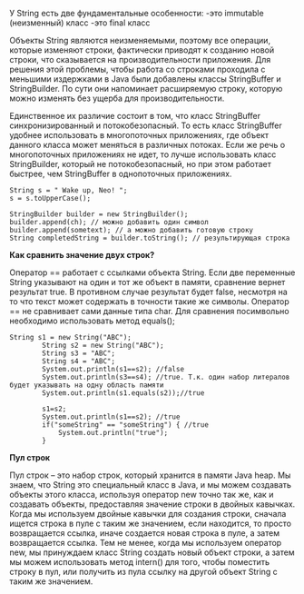 У String есть две фундаментальные особенности:
-это immutable (неизменный) класс
-это final класс

Объекты String являются неизменяемыми, поэтому все операции, которые изменяют строки, фактически приводят к созданию новой строки, что сказывается на производительности приложения. Для решения этой проблемы, чтобы работа со строками проходила с меньшими издержками в Java были добавлены классы StringBuffer и StringBuilder. По сути они напоминает расширяемую строку, которую можно изменять без ущерба для производительности.

Единственное их различие состоит в том, что класс StringBuffer синхронизированный и потокобезопасный. То есть класс StringBuffer удобнее использовать в многопоточных приложениях, где объект данного класса может меняться в различных потоках. Если же речь о многопоточных приложениях не идет, то лучше использовать класс StringBuilder, который не потокобезопасный, но при этом работает быстрее, чем StringBuffer в однопоточных приложениях.

```
String s = " Wake up, Neo! ";
s = s.toUpperCase();
```

```
StringBuilder builder = new StringBuilder();
builder.append(ch); // можно добавить один символ
builder.append(sometext); // а можно добавить готовую строку
String completedString = builder.toString(); // результирующая строка
```

**Как сравнить значение двух строк?**

Оператор == работает с ссылками объекта String. Если две переменные String указывают на один и тот же объект в памяти, сравнение вернет результат true. В противном случае результат будет false, несмотря на то что текст может содержать в точности такие же символы. Оператор == не сравнивает сами данные типа char. Для сравнения посимвольно необходимо использовать метод equals();

```
String s1 = new String("ABC");
        String s2 = new String("ABC");
        String s3 = "ABC";
        String s4 = "ABC";
        System.out.println(s1==s2); //false
        System.out.println(s3==s4); //true. Т.к. один набор литералов будет указывать на одну область памяти
        System.out.println(s1.equals(s2));//true
 
        s1=s2;
        System.out.println(s1==s2); //true
        if("someString" == "someString") { //true
            System.out.println("true"); 
        }
```

**Пул строк**

Пул строк – это набор строк, который хранится в памяти Java heap. Мы знаем, что String это специальный класс в Java, и мы можем создавать объекты этого класса, используя оператор new точно так же, как и создавать объекты, предоставляя значение строки в двойных кавычках.
Когда мы используем двойные кавычки для создания строки, сначала ищется строка в пуле с таким же значением, если находится, то просто возвращается ссылка, иначе создается новая строка в пуле, а затем возвращается ссылка.
Тем не менее, когда мы используем оператор new, мы принуждаем класс String создать новый объект строки, а затем мы можем использовать метод intern() для того, чтобы поместить строку в пул, или получить из пула ссылку на другой объект String с таким же значением.
